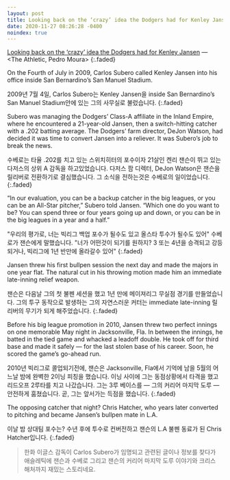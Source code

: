 ```yaml
---
layout: post
title: Looking back on the ‘crazy’ idea the Dodgers had for Kenley Jansen
date: 2020-11-27 08:26:28 -0400
noindex: true
---
```


[Looking back on the ‘crazy’ idea the Dodgers had for Kenley Jansen](https://theathletic.com/579021/2018/10/09/looking-back-on-the-crazy-idea-the-dodgers-had-for-kenley-jansen/) &mdash; <The Athletic, Pedro Moura>
{:.faded}   

On the Fourth of July in 2009, Carlos Subero called Kenley Jansen into his office inside San Bernardino’s San Manuel Stadium.

2009년 7월 4일, Carlos Subero는 Kenley Jansen을 inside San Bernardino’s San Manuel Stadium안에 있는 그의 사무실로 불렀습니다.
{:.faded}

Subero was managing the Dodgers’ Class-A affiliate in the Inland Empire, where he encountered a 21-year-old Jansen, then a switch-hitting catcher with a .202 batting average. The Dodgers’ farm director, DeJon Watson, had decided it was time to convert Jansen into a reliever. It was Subero’s job to break the news.

수베로는 타율 .202를 치고 있는 스위치히터의 포수이자 21살인 켄리 잰슨이 뛰고 있는 다저스의 상위 A 감독을 하고있었습니다. 다저스 팜 디렉터, DeJon Watson은 잰슨을 릴리버로 전환하기로 결심했습니다. 그 소식을 전하는것은 수베로의 일이었습니다.
{:.faded}

“In our evaluation, you can be a backup catcher in the big leagues, or you can be an All-Star pitcher,” Subero told Jansen. “Which one do you want to be? You can spend three or four years going up and down, or you can be in the big leagues in a year and a half.”

"우리의 평가로, 너는 빅리그 백업 포수가 될수도 있고 올스타 투수가 될수도 있어" 수베로가 잰슨에게 말했습니다. "너가 어떤것이 되기를 원하지? 3 또는 4년을 승격되고 강등되거나, 빅리그에 1년 반만에 올라갈수 있어"
{:.faded}

Jansen threw his first bullpen session the next day and made the majors in one year flat. The natural cut in his throwing motion made him an immediate late-inning relief weapon.

잰슨은 다음날 그의 첫 불펜 세션을 했고 1년 만에 메이져리그 무실점 경기를 만들었습니다. 그의 투구 동작으로 발생하는 그의 자연스러운 커터는 immediate late-inning 릴리버의 무기가 되게 해주었습니다.
{:.faded}

Before his big league promotion in 2010, Jansen threw two perfect innings on one memorable May night in Jacksonville, Fla. In between the innings, he batted in the tied game and whacked a leadoff double. He took off for third base and made it safely — for the last stolen base of his career. Soon, he scored the game’s go-ahead run.

2010년 빅리그로 콜업되기전에, 잰슨은 Jacksonville, Fla에서 기억에 남을 5월의  어느날 밤에 완벽한 2이닝 피칭을 했습니다. 이닝 사이에 그는 동점상황에서 타격을 했고 리드오프 2루타를 치고 나갔습니다. 그는 3루 베이스를 — 그의 커리어 마지막 도루 — 안전하게 훔쳤습니다. 곧, 그는 앞서가는 득점을 했습니다.
{:.faded}

The opposing catcher that night? Chris Hatcher, who years later converted to pitching and became Jansen’s bullpen mate in L.A.

이날 밤 상대팀 포수는? 수년 후에 투수로 컨버전하고 잰슨의 L.A 불펜 동료가 된 Chris Hatcher입니다.
{:.faded}

> 한화 이글스 감독이 Carlos Subero가 임명되고 관련된 글이나 정보를 찾다가 애슬레틱에 잰슨과 수베로 그리고 잰슨의 커리어 마지막 도루 이야기와 크리스 해처까지 재밌는 스토리네요.
